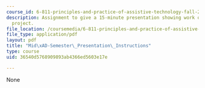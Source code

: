 ```yaml
---
course_id: 6-811-principles-and-practice-of-assistive-technology-fall-2014
description: Assignment to give a 15-minute presentation showing work on the team
  project.
file_location: /coursemedia/6-811-principles-and-practice-of-assistive-technology-fall-2014/36540d5768909893ab4366ed5603e17e_MIT6_811F14_MidSemstrPres.pdf
file_type: application/pdf
layout: pdf
title: "Mid\xAD-Semester\_Presentation\_Instructions"
type: course
uid: 36540d5768909893ab4366ed5603e17e

---
```

None